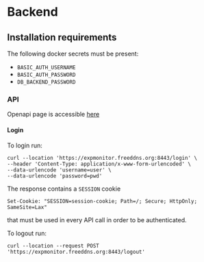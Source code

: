 # Backend

## Installation requirements

The following docker secrets must be present:
- `BASIC_AUTH_USERNAME`
- `BASIC_AUTH_PASSWORD`
- `DB_BACKEND_PASSWORD`

### API
Openapi page is accessible [here](https://expmonitor.freeddns.org/swagger-ui.html)

#### Login
To login run:
```
curl --location 'https://expmonitor.freeddns.org:8443/login' \
--header 'Content-Type: application/x-www-form-urlencoded' \
--data-urlencode 'username=user' \
--data-urlencode 'password=pwd'
```
The response contains a `SESSION` cookie
```
Set-Cookie: "SESSION=session-cookie; Path=/; Secure; HttpOnly; SameSite=Lax"
```
that must be used in every API call in order to be authenticated.

To logout run: 
```
curl --location --request POST 'https://expmonitor.freeddns.org:8443/logout'
```